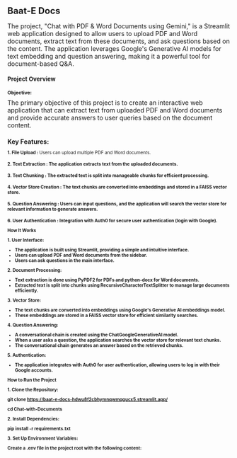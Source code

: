 <h1 style="font-size: 20px;"><b>Baat-E Docs</b></h1>

The project, "Chat with PDF & Word Documents using Gemini," is a Streamlit web application designed to allow users to upload PDF and Word documents, extract text from these documents, and ask questions based on the content. The application leverages Google's Generative AI models for text embedding and question answering, making it a powerful tool for document-based Q&A.

<h1 style="font-size: 13px;"><b>Project Overview</b></h1>
<h1 style="font-size: 11px;"><b>Objective:</b></h1>
The primary objective of this project is to create an interactive web application that can extract text from uploaded PDF and Word documents and provide accurate answers to user queries based on the document content.

<h1 style="font-size: 14px;"><b>Key Features:</b></h1>

<p style="font-size: 10px;"><b>1. File Upload : </b> Users can upload multiple PDF and Word documents.

<h1 style="font-size: 10px;"><b>2. Text Extraction : </b> The application extracts text from the uploaded documents.

<h1 style="font-size: 10px;"><b>3. Text Chunking : </b>  The extracted text is split into manageable chunks for efficient processing.

<h1 style="font-size: 10px;"><b>4. Vector Store Creation : </b> The text chunks are converted into embeddings and stored in a FAISS vector store.

<h1 style="font-size: 10px;"><b>5. Question Answering : </b> Users can input questions, and the application will search the vector store for relevant information to generate answers.

<h1 style="font-size: 10px;"><b>6. User Authentication : </b> Integration with Auth0 for secure user authentication (login with Google).

**How It Works**

**1. User Interface:**

* The application is built using Streamlit, providing a simple and intuitive interface.
* Users can upload PDF and Word documents from the sidebar.
* Users can ask questions in the main interface.
  
**2. Document Processing:**

* Text extraction is done using PyPDF2 for PDFs and python-docx for Word documents.
* Extracted text is split into chunks using RecursiveCharacterTextSplitter to manage large documents efficiently.

**3. Vector Store:**

* The text chunks are converted into embeddings using Google's Generative AI embeddings model.
* These embeddings are stored in a FAISS vector store for efficient similarity searches.

**4. Question Answering:**

* A conversational chain is created using the ChatGoogleGenerativeAI model.
* When a user asks a question, the application searches the vector store for relevant text chunks.
* The conversational chain generates an answer based on the retrieved chunks.

**5. Authentication:**

* The application integrates with Auth0 for user authentication, allowing users to log in with their Google accounts.

**How to Run the Project**

**1. Clone the Repository:**

git clone https://baat-e-docs-hdwu8f2cbhymnqwmqgucx5.streamlit.app/

cd Chat-with-Documents

**2. Install Dependencies:**

pip install -r requirements.txt

**3. Set Up Environment Variables:**

Create a .env file in the project root with the following content:
